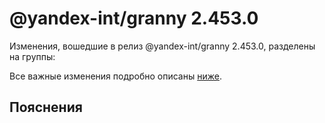 # @yandex-int/granny 2.453.0

<!-- ЧЕЛОВЕЧЕСКОЕ ВСТУПЛЕНИЕ -->

Изменения, вошедшие в релиз @yandex-int/granny 2.453.0, разделены на группы:

Все важные изменения подробно описаны [ниже](#Пояснения).

## Пояснения

